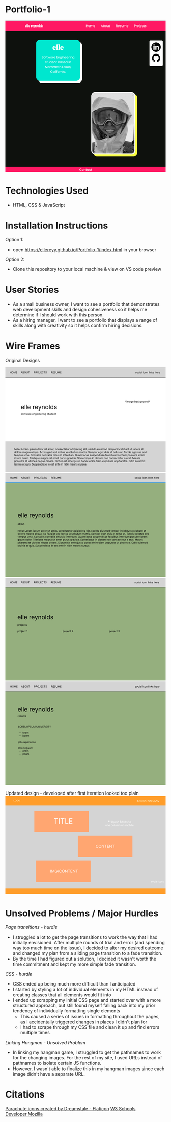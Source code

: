 # Portfolio-1
<img src="assets/portfolio-preview .png">

# Technologies Used
- HTML, CSS & JavaScript

# Installation Instructions 
Option 1: 
- open https://ellereyy.github.io/Portfolio-1/index.html in your browser 

Option 2: 
- Clone this repository to your local machine & view on VS code preview

# User Stories 
- As a small business owner, I want to see a portfolio that demonstrates web development skills and design cohesiveness so it helps me determine if I should work with this person. 
- As a hiring manager, I want to see a portfolio that displays a range of skills along with creativity so it helps confirm hiring decisions. 

# Wire Frames
Original Designs 

<img src="wire-frames/wire1.png"> 
<img src="wire-frames/wire2.png"> 
<img src="wire-frames/wire3.png"> 
<img src="wire-frames/wire4.png"> 

Updated design - developed after first iteration looked too plain 
<img src="assets/updated-wire.png">

# Unsolved Problems / Major Hurdles

*Page transitions - hurdle*
- I struggled a lot to get the page transitions to work the way that I had initially envisioned. After multiple rounds of trial and error (and spending way too much time on the issue), I decided to alter my desired outcome and changed my plan from a sliding page transition to a fade transition. 
- By the time I had figured out a solution, I decided it wasn't worth the time commitment and kept my more simple fade transition. 

*CSS - hurdle*
- CSS ended up being much more difficult than I anticipated
- I started by styling a lot of individual elements in my HTML instead of creating classes that all elements would fit into 
- I ended up scrapping my initial CSS page and started over with a more structured approach, but still found myself falling back into my prior tendency of individually formatting single elements 
    - This caused a series of issues in formatting throughout the pages, as I accidentally triggered changes in places I didn't plan for 
    - I had to scrape through my CSS file and clean it up and find errors multiple times 

*Linking Hangman - Unsolved Problem*
- In linking my hangman game, I struggled to get the pathnames to work for the changing images. For the rest of my site, I used URLs instead of pathnames to isolate certain JS functions. 
- However, I wasn't able to finalize this in my hangman images since each image didn't have a separate URL. 


# Citations 
<a href="https://www.flaticon.com/free-icons/parachute" title="parachute icons">Parachute icons created by Dreamstale - Flaticon</a>
<a href="https://www.w3schools.com/"> W3 Schools</a>
<a href="https://developer.mozilla.org/en-US/">Developer.Mozilla</a>